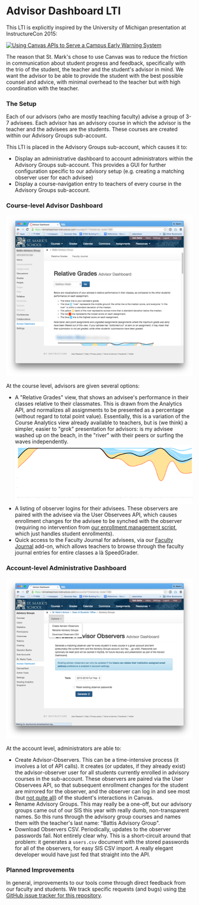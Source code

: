 # Advisor Dashboard LTI

This LTI is explicitly inspired by the University of Michigan presentation at InstructureCon 2015:

[![Using Canvas APIs to Serve a Campus Early Warning System](http://img.youtube.com/vi/uqJ2hwsB92M/0.jpg)](https://www.youtube.com/watch?v=uqJ2hwsB92M)

The reason that St. Mark's chose to use Canvas was to reduce the friction in communication about student progress and feedback, specifically with the trio of the student, the teacher and the student's advisor in mind. We want the advisor to be able to provide the student with the best possible counsel and advice, with minimal overhead to the teacher but _with_ high coordination with the teacher.

### The Setup

Each of our advisors (who are mostly teaching faculty) advise a group of 3-7 advisees. Each advisor has an advisory course in which the advisor is the teacher and the advisees are the students. These courses are created within our Advisory Groups sub-account.

This LTI is placed in the Advisory Groups sub-account, which causes it to:

  - Display an administrative dashboard to account administrators within the Advisory Groups sub-account. This provides a GUI for further configuration specific to our advisory setup (e.g. creating a matching observer user for each advisee)
  - Display a course-navigation entry to teachers of every course in the Advisory Groups sub-account.
  
### Course-level Advisor Dashboard

![Course-level Advisor Dashboard](/docs/course-level-dashboard.png)

At the course level, advisors are given several options:

  - A "Relative Grades" view, that shows an advisee's performance in their classes relative to their classmates. This is drawn from the Analytics API, and normalizes all assignments to be presented as a percentage (without regard to total point value). Essentially, this is a variation of the Course Analytics view already available to teachers, but is (we think) a simpler, easier to "grok" presentation for advisors: is my advisee washed up on the beach, in the "river" with their peers or surfing the waves independently. ![Relative Grades](/docs/relative-grades.png)
  - A listing of observer logins for their advisees. These observers are paired with the advisee via the User Observees API, which causes enrollment changes for the advisee to be synched with the observer (requiring no intervention from [our enrollment management script](https://github.com/smtech/canvas-blackbaud-enrollment-automation), which just handles student enrollments).
  - Quick access to the Faculty Journal for advisees, via our [Faculty Journal](https://github.com/smtech/canvas-faculty-journal) add-on, which allows teachers to browse through the faculty journal entries for entire classes a là SpeedGrader.
  
### Account-level Administrative Dashboard

![Account-level Administrative Dashboard](/docs/account-level-dashboard.png)

At the account level, administrators are able to:

  - Create Advisor-Observers. This can be a time-intensive process (it involves a lot of API calls). It creates (or updates, if they already exist) the advisor-observer user for all students currently enrolled in advisory courses in the sub-account. These observers are paired via the User Observees API, so that subsequent enrollment changes for the student are mirrored for the observer, and the observer can log in and see most (but [not quite all](https://community.canvaslms.com/docs/DOC-2272)) of the student's interactions in Canvas.
  - Rename Advisory Groups. This may really be a one-off, but our advisory groups came out of our SIS this year with really dumb, non-transparent names. So this runs through the advisory group courses and names them with the teacher's last name: "Battis Advisory Group".
  - Download Observers CSV. Periodically, updates to the observer passwords fail. Not entirely clear why. This is a short-circuit around that problem: it generates a `users.csv` document with the stored passwords for all of the observers, for easy SIS CSV import. A really elegant developer would have just fed that straight into the API.

### Planned Improvements

In general, improvements to our tools come through direct feedback from our faculty and students. We track specific requests (and bugs) using [the GitHub issue tracker for this repository](https://github.com/smtech/advisor-dashboard/issues).